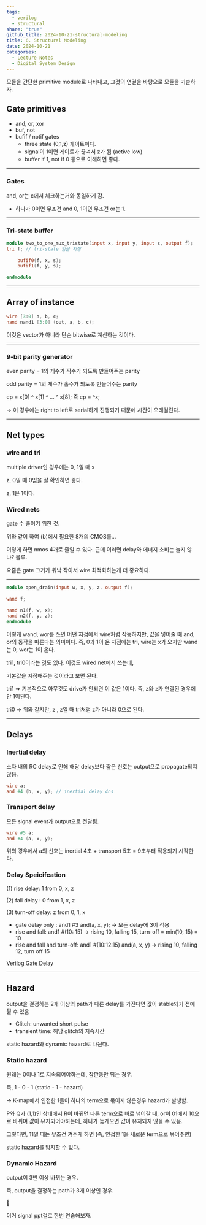 ```yaml
---  
tags:  
  - verilog  
  - structural  
share: "true"  
github_title: 2024-10-21-structural-modeling  
title: 6. Structural Modeling  
date: 2024-10-21  
categories:  
  - Lecture Notes  
  - Digital System Design  
---  
```

모듈을 간단한 primitive module로 나타내고, 그것의 연결을 바탕으로 모듈을 기술하자.  
  
## Gate primitives  
  
- and, or, xor  
- buf, not  
- bufif / notif gates  
    - three state (0,1,z) 게이트이다.  
    - signal이 1이면 게이트가 끊겨서 z가 됨 (active low)  
    - buffer if 1, not if 0 등으로 이해하면 좋다.  
  
---  
  
### Gates  
  
and, or는 c에서 체크하는거와 동일하게 감.  
  
- 하나가 0이면 무조건 and 0, 1이면 무조건 or는 1.  
  
---  
  
### Tri-state buffer  
  
```verilog  
module two_to_one_mux_tristate(input x, input y, input s, output f);  
tri f; // tri-state 임을 지정  
  
	bufif0(f, x, s);  
	bufif1(f, y, s);  
	  
endmodule  
```  
  
---  
  
## Array of instance  
  
```verilog  
wire [3:0] a, b, c;  
nand nand1 [3:0] (out, a, b, c);  
```  
  
이것은 vector가 아니라 단순 bitwise로 계산하는 것이다.  
  
---  
  
### 9-bit parity generator  
  
even parity = 1의 개수가 짝수가 되도록 만들어주는 parity  
  
odd parity = 1의 개수가 홀수가 되도록 만들어주는 parity  
  
ep = x[0] ^ x[1] ^ … ^ x[8]; 즉 ep = ^x;  
  
→ 이 경우에는 right to left로 serial하게 진행되기 때문에 시간이 오래걸린다.  
  
---  
  
## Net types  
  
### wire and tri  
  
multiple driver인 경우에는 0, 1일 때 x  
  
z, 0일 때 0임을 잘 확인하면 좋다.  
  
z, 1은 1이다.  
  
### Wired nets  
  
gate 수 줄이기 위한 것.  
  
  
  
위와 같이 하여 (b)에서 필요한 8개의 CMOS를…  
  
  
  
이렇게 하면 nmos 4개로 줄일 수 있다. 근데 이러면 delay와 에너지 소비는 늘지 않나? 몰루.  
  
요즘은 gate 크기가 워낙 작아서 wire 최적화하는게 더 중요하다.  
  
---  
  
```verilog  
module open_drain(input w, x, y, z, output f);  
  
wand f;  
  
nand n1(f, w, x);  
nand n2(f, y, z);  
endmodule  
```  
  
이렇게 wand, wor를 쓰면 어떤 지점에서 wire처럼 작동하지만, 값을 넣어줄 때 and, or의 동작을 따른다는 의미이다. 즉, 0과 1이 온 지점에는 tri, wire는 x가 오지만 wand는 0, wor는 1이 온다.  
  
tri1, tri0이라는 것도 있다. 이것도 wired net에서 쓰는데,  
  
기본값을 지정해주는 것이라고 보면 된다.  
  
tri1 ⇒ 기본적으로 아무것도 drive가 안되면 이 값은 1이다. 즉, z와 z가 연결된 경우에만 1이된다.  
  
tri0 ⇒ 위와 같지만, z , z일 때 tri처럼 z가 아니라 0으로 된다.  
  
---  
  
## Delays  
  
### Inertial delay  
  
소자 내의 RC delay로 인해 해당 delay보다 짧은 신호는 output으로 propagate되지 않음.  
  
```verilog  
wire a;  
and #4 (b, x, y); // inertial delay 4ns  
```  
  
### Transport delay  
  
모든 signal event가 output으로 전달됨.  
  
```verilog  
wire #5 a;  
and #4 (a, x, y);  
```  
  
위의 경우에서 a의 신호는 inertial 4초 + transport 5초 = 9초부터 적용되기 시작한다.  
  
### Delay Speicifcation  
  
(1) rise delay: 1 from 0, x, z  
  
(2) fall delay : 0 from 1, x, z  
  
(3) turn-off delay: z from 0, 1, x  
  
- gate delay only : and1 #3 and(a, x, y); → 모든 delay에 3이 적용  
- rise and fall: and1 #(10: 15) → rising 10, falling 15, turn-off = min(10, 15) = 10  
- rise and fall and turn-off: and1 #(10:12:15) and(a, x, y) → rising 10, falling 12, turn off 15  
  
[Verilog Gate Delay](https://www.chipverify.com/verilog/verilog-gate-delay)  
  
---  
  
## Hazard  
  
output을 결정하는 2개 이상의 path가 다른 delay를 가진다면 값이 stable되기 전에 튈 수 있음  
  
- Glitch: unwanted short pulse  
- transient time: 해당 glitch의 지속시간  
  
static hazard와 dynamic hazard로 나뉜다.  
  
### Static hazard  
  
원래는 0이나 1로 지속되어야하는데, 잠깐동안 튀는 경우.  
  
즉, 1 - 0 - 1 (static - 1 - hazard)  
  
  
→ K-map에서 인접한 1들이 하나의 term으로 묶이지 않은경우 hazard가 발생함.  
  
P와 Q가 (1,1)인 상태에서 R이 바뀌면 다른 term으로 바로 넘어갈 때, or이 01에서 10으로 바뀌며 값이 유지되어야하는데, 하나가 늦게오면 값이 유지되지 않을 수 있음.  
  
그렇다면, 11일 때는 무조건 켜주게 하면 (즉, 인접한 1을 새로운 term으로 묶어주면)  
  
static hazard를 방지할 수 있다.  
  
### Dynamic Hazard  
  
output이 3번 이상 바뀌는 경우.  
  
즉, output을 결정하는 path가 3개 이상인 경우.  
  
<aside> 📖  
  
이거 signal ppt걸로 한번 연습해보자.  
  
</aside>